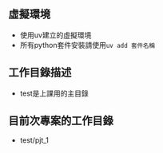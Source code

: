 ## 虛擬環境
- 使用uv建立的虛擬環境
- 所有python套件安裝請使用`uv add 套件名稱`

## 工作目錄描述
- test是上課用的主目錄

## 目前次專案的工作目錄
- test/pjt_1
